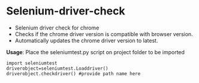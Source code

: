 # Selenium-driver-check

- Selenium driver check for chrome
- Checks if the chrome driver version is compatible with browser version.
- Automatically updates the chrome driver version to latest.

**Usage**:
Place the seleniumtest.py script on project folder to be imported 

    import seleniumtest
    driverobject=seleniumtest.Loaddriver()
    driverobject.checkdriver() #provide path name here
